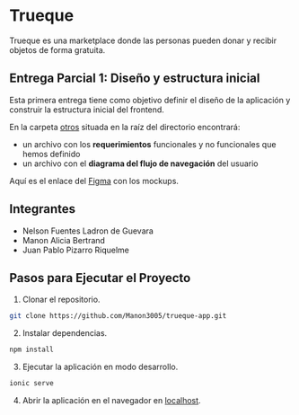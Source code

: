 # Trueque

Trueque es una marketplace donde las personas pueden donar y recibir objetos de forma gratuita.

## Entrega Parcial 1: Diseño y estructura inicial

Esta primera entrega tiene como objetivo definir el diseño de la aplicación y construir la estructura inicial del frontend.

En la carpeta [otros](./otros) situada en la raíz del directorio encontrará:
- un archivo con los **requerimientos** funcionales y no funcionales que hemos definido
- un archivo con el **diagrama del flujo de navegación** del usuario

Aquí es el enlace del [Figma](https://www.figma.com/design/QyCNtTY6XdMopfxlKUff8p/Mockups?node-id=0-1&p=f&t=oAyGktkurYPzOA1O-0) con los mockups.

## Integrantes
- Nelson Fuentes Ladron de Guevara
- Manon Alicia Bertrand
- Juan Pablo Pizarro Riquelme

## Pasos para Ejecutar el Proyecto
1. Clonar el repositorio.
```bash
git clone https://github.com/Manon3005/trueque-app.git
```

2. Instalar dependencias.
```bash
npm install
```

3. Ejecutar la aplicación en modo desarrollo.
```bash
ionic serve
```
4. Abrir la aplicación en el navegador en [localhost](http://localhost:8100).
